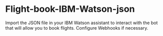 # Flight-book-IBM-Watson-json

Import the JSON file in your IBM Watson assistant to interact with the bot that will allow you to book flights. Configure Webhooks if necessary.
